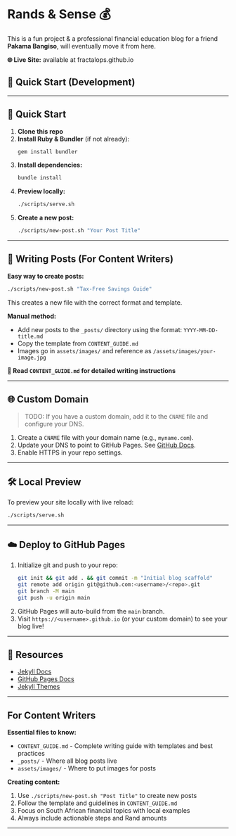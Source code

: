 # Rands & Sense 💰

This is a fun project & a professional financial education blog for a friend **Pakama Bangiso**, will eventually move it from here.

**🌐 Live Site:** available at fractalops.github.io


## 🚀 Quick Start (Development)

---

## 🚀 Quick Start

1. **Clone this repo**
2. **Install Ruby & Bundler** (if not already):
   ```bash
   gem install bundler
   ```
3. **Install dependencies:**
   ```bash
   bundle install
   ```
4. **Preview locally:**
   ```bash
   ./scripts/serve.sh
   ```
5. **Create a new post:**
   ```bash
   ./scripts/new-post.sh "Your Post Title"
   ```

---

## 📝 Writing Posts (For Content Writers)

**Easy way to create posts:**
```bash
./scripts/new-post.sh "Tax-Free Savings Guide"
```
This creates a new file with the correct format and template.

**Manual method:**
- Add new posts to the `_posts/` directory using the format: `YYYY-MM-DD-title.md`
- Copy the template from `CONTENT_GUIDE.md`
- Images go in `assets/images/` and reference as `/assets/images/your-image.jpg`

**📖 Read `CONTENT_GUIDE.md` for detailed writing instructions**

---

## 🌐 Custom Domain

> TODO: If you have a custom domain, add it to the `CNAME` file and configure your DNS.

1. Create a `CNAME` file with your domain name (e.g., `myname.com`).
2. Update your DNS to point to GitHub Pages. See [GitHub Docs](https://docs.github.com/en/pages/configuring-a-custom-domain-for-your-github-pages-site/about-custom-domains-and-github-pages).
3. Enable HTTPS in your repo settings.

---

## 🛠️ Local Preview

To preview your site locally with live reload:
```bash
./scripts/serve.sh
```

---

## ☁️ Deploy to GitHub Pages

1. Initialize git and push to your repo:
   ```bash
   git init && git add . && git commit -m "Initial blog scaffold"
   git remote add origin git@github.com:<username>/<repo>.git
   git branch -M main
   git push -u origin main
   ```
2. GitHub Pages will auto-build from the `main` branch.
3. Visit `https://<username>.github.io` (or your custom domain) to see your blog live!

---

## 🔗 Resources

- [Jekyll Docs](https://jekyllrb.com/docs/)
- [GitHub Pages Docs](https://docs.github.com/en/pages)
- [Jekyll Themes](https://pages.github.com/themes/)

---

## For Content Writers

**Essential files to know:**
- `CONTENT_GUIDE.md` - Complete writing guide with templates and best practices
- `_posts/` - Where all blog posts live
- `assets/images/` - Where to put images for posts

**Creating content:**
1. Use `./scripts/new-post.sh "Post Title"` to create new posts
2. Follow the template and guidelines in `CONTENT_GUIDE.md`
3. Focus on South African financial topics with local examples
4. Always include actionable steps and Rand amounts

---
